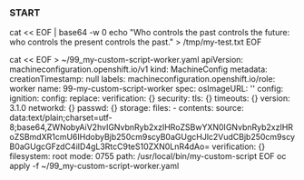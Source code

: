 ### START ###

cat << EOF | base64 -w 0
echo "Who controls the past controls the future: who controls the present controls the past." > /tmp/my-test.txt
EOF

cat << EOF > ~/99_my-custom-script-worker.yaml
apiVersion: machineconfiguration.openshift.io/v1
kind: MachineConfig
metadata:
  creationTimestamp: null
  labels:
    machineconfiguration.openshift.io/role: worker
  name: 99-my-custom-script-worker
spec:
  osImageURL: ''
  config:
    ignition:
      config:
        replace:
          verification: {}
      security:
        tls: {}
      timeouts: {}
      version: 3.1.0
    networkd: {}
    passwd: {}
    storage:
      files:
      - contents:
          source: data:text/plain;charset=utf-8;base64,ZWNobyAiV2hvIGNvbnRyb2xzIHRoZSBwYXN0IGNvbnRyb2xzIHRoZSBmdXR1cmU6IHdobyBjb250cm9scyB0aGUgcHJlc2VudCBjb250cm9scyB0aGUgcGFzdC4iID4gL3RtcC9teS10ZXN0LnR4dAo=
          verification: {}
        filesystem: root
        mode: 0755
        path: /usr/local/bin/my-custom-script
EOF
oc apply -f ~/99_my-custom-script-worker.yaml
